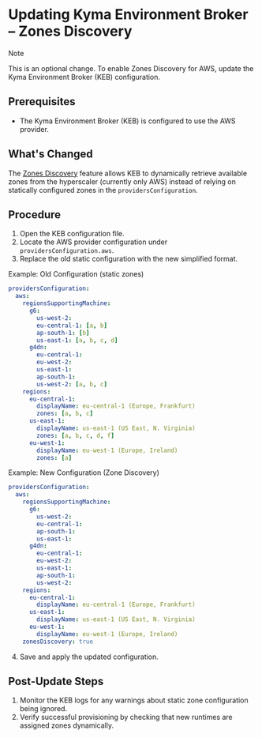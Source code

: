# Updating Kyma Environment Broker – Zones Discovery

> [!NOTE]
> This is an optional change. To enable Zones Discovery for AWS, update the Kyma Environment Broker (KEB) configuration.

## Prerequisites

- The Kyma Environment Broker (KEB) is configured to use the AWS provider.

## What's Changed

The [Zones Discovery](../../contributor/03-55-zones-discovery.md) feature allows KEB to dynamically retrieve available zones from the hyperscaler (currently only AWS) instead of relying on statically configured zones in the `providersConfiguration`.

## Procedure

1. Open the KEB configuration file.
2. Locate the AWS provider configuration under `providersConfiguration.aws`.
3. Replace the old static configuration with the new simplified format.

Example: Old Configuration (static zones)
```yaml
providersConfiguration:
  aws:
    regionsSupportingMachine:
      g6:
        us-west-2:
        eu-central-1: [a, b]
        ap-south-1: [b]
        us-east-1: [a, b, c, d]
      g4dn:
        eu-central-1:
        eu-west-2:
        us-east-1:
        ap-south-1:
        us-west-2: [a, b, c]
    regions:
      eu-central-1:
        displayName: eu-central-1 (Europe, Frankfurt)
        zones: [a, b, c]
      us-east-1:
        displayName: us-east-1 (US East, N. Virginia)
        zones: [a, b, c, d, f]
      eu-west-1:
        displayName: eu-west-1 (Europe, Ireland)
        zones: [a]
```

Example: New Configuration (Zone Discovery)
```yaml
providersConfiguration:
  aws:
    regionsSupportingMachine:
      g6:
        us-west-2:
        eu-central-1:
        ap-south-1:
        us-east-1:
      g4dn:
        eu-central-1:
        eu-west-2:
        us-east-1:
        ap-south-1:
        us-west-2:
    regions:
      eu-central-1:
        displayName: eu-central-1 (Europe, Frankfurt)
      us-east-1:
        displayName: us-east-1 (US East, N. Virginia)
      eu-west-1:
        displayName: eu-west-1 (Europe, Ireland)
    zonesDiscovery: true
```

4. Save and apply the updated configuration.

## Post-Update Steps

1. Monitor the KEB logs for any warnings about static zone configuration being ignored.
2. Verify successful provisioning by checking that new runtimes are assigned zones dynamically.
